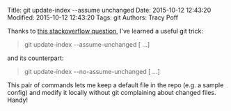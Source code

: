 Title: git update-index --assume unchanged
Date: 2015-10-12 12:43:20
Modified: 2015-10-12 12:43:20
Tags: git
Authors: Tracy Poff

Thanks to [this stackoverflow question](http://stackoverflow.com/questions/3319479/git-can-i-commit-a-file-and-ignore-the-content-changes), I've learned a useful git trick:

> git update-index --assume-unchanged [<file> ...]

and its counterpart:

> git update-index --no-assume-unchanged [<file> ...]

This pair of commands lets me keep a default file in the repo (e.g. a sample config) and modify it locally without git complaining about changed files. Handy!
